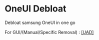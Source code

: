 # OneUI Debloat
Debloat samsung OneUI in one go

For GUI/(Manual/Specific Removal) : [[UAD]](https://github.com/Universal-Debloater-Alliance/universal-android-debloater-next-generation)
